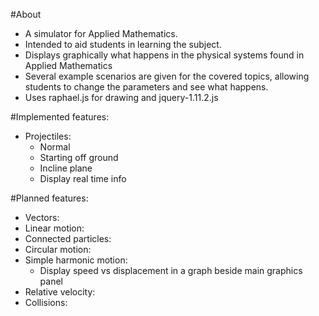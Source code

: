 #About
- A simulator for Applied Mathematics.
- Intended to aid students in learning the subject.
- Displays graphically what happens in the physical systems found in Applied Mathematics
- Several example scenarios are given for the covered topics, allowing students to change the parameters and see what happens.
- Uses raphael.js for drawing and jquery-1.11.2.js

#Implemented features:
- Projectiles:
	- Normal
	- Starting off ground
	- Incline plane
	- Display real time info
	
#Planned features:
- Vectors:
- Linear motion:
- Connected particles:
- Circular motion:
- Simple harmonic motion:
	- Display speed vs displacement in a graph beside main graphics panel
- Relative velocity:
- Collisions:
